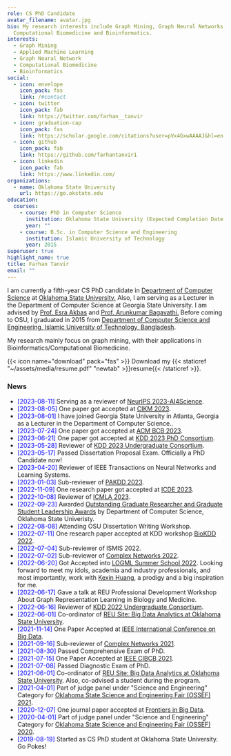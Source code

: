```yaml
---
role: CS PhD Candidate
avatar_filename: avatar.jpg
bio: My research interests include Graph Mining, Graph Neural Networks,
  Computational Biomedicine and Bioinformatics.
interests:
  - Graph Mining
  - Applied Machine Learning
  - Graph Neural Network
  - Computational Biomedicine
  - Bioinformatics
social:
  - icon: envelope
    icon_pack: fas
    link: /#contact
  - icon: twitter
    icon_pack: fab
    link: https://twitter.com/farhan__tanvir
  - icon: graduation-cap
    icon_pack: fas
    link: https://scholar.google.com/citations?user=pVx4GxwAAAAJ&hl=en
  - icon: github
    icon_pack: fab
    link: https://github.com/farhantanvir1
  - icon: linkedin
    icon_pack: fab
    link: https://www.linkedin.com/
organizations:
  - name: Oklahoma State University
    url: https://go.okstate.edu
education:
  courses:
    - course: PhD in Computer Science
      institution: Oklahoma State University (Expected Completion Date - 2024)
      year: ""
    - course: B.Sc. in Computer Science and Engineering
      institution: Islamic University of Technology
      year: 2015
superuser: true
highlight_name: true
title: Farhan Tanvir
email: ""
---
```

<p>
I am currently a fifth-year CS PhD candidate in <a target="_blank" href="https://computerscience.okstate.edu/">Department of Computer Science</a> at <a target="_blank" href="https://go.okstate.edu/">Oklahoma State University.</a> Also, I am serving as a Lecturer in the Department of Computer Science at Georgia State University. I am advised by <a target="_blank" href="https://cas.gsu.edu/profile/esra-akbas/">Prof. Esra Akbas</a> and <a target="_blank" href="https://arunkumar.okstate.edu">Prof. Arunkumar Bagavathi.</a> Before coming to OSU, I graduated in 2015 from <a target="_blank" href="https://cse.iutoic-dhaka.edu">Department of Computer Science and Engineering, Islamic University of Technology, Bangladesh</a>.

My research mainly focus on graph mining, with their applications in Bioinformatics/Computational Biomedicine.

{{< icon name="download" pack="fas" >}} Download my {{< staticref "~/assets/media/resume.pdf" "newtab" >}}resume{{< /staticref >}}.

</p>

<h3 id="news">News</h3>

<p>
<ul>

<li>
<span style="color:blue">[2023-08-11]</span> Serving as a reviewer of <a target="_blank" href="https://ai4sciencecommunity.github.io/neurips23.html">NeurIPS 2023-AI4Science</a>.
</li>

<li>
<span style="color:blue">[2023-08-05]</span>
One paper got accepted at <a target="_blank" href="https://uobevents.eventsair.com/cikm2023/">CIKM 2023</a>.
</li>

<li>
<span style="color:blue">[2023-08-01]</span>
 I have joined Georgia State University in Atlanta, Georgia as a Lecturer in the Department of Computer Science.</a>.
</li>

<li>
<span style="color:blue">[2023-07-24]</span>
One paper got accepted at <a target="_blank" href="https://acm-bcb.org">ACM BCB 2023</a>.
</li>


<li>
<span style="color:blue">[2023-06-21]</span>
One paper got accepted at <a target="_blank" href="https://kdd.org/kdd2023/call-for-phd-consortium/">KDD 2023 PhD Consortium</a>.
</li>

<li>
<span style="color:blue">[2023-05-28]</span>
Reviewer of <a target="_blank" href="https://kdd.org/kdd2023/call-for-undergraduate-consortium/">KDD 2023 Undergraduate Consortium</a>.
</li>

<li>
<span style="color:blue">[2023-05-17]</span>
Passed Dissertation Proposal Exam. Officially a PhD Candidate now!
</li>

<li>
<span style="color:blue">[2023-04-20]</span>
Reviewer of IEEE Transactions on Neural Networks and Learning Systems</a>.
</li>

<li>
<span style="color:blue">[2023-01-03]</span>
Sub-reviewer of <a target="_blank" href="https://pakdd2023.org">PAKDD 2023</a>.
</li>

<li>
<span style="color:blue">[2022-11-09]</span>
One research paper got accepted at <a target="_blank" href="https://icde2023.ics.uci.edu">ICDE 2023</a>.
</li>

<li>
<span style="color:blue">[2022-10-08]</span>
Reviewer of <a target="_blank" href="https://www.icmla-conference.org/icmla22/">ICMLA 2023</a>.
</li>

<li>
<span style="color:blue">[2022-09-23]</span>
Awarded <a target="_blank" href="https://cas.okstate.edu/department_of_computer_science/students/student_awards/awardees.html">Outstanding Graduate Researcher and Graduate Student Leadership Awards</a> by Department of Computer Science, Oklahoma State Univeristy.
</li>

<li>
<span style="color:blue">[2022-08-08]</span>
Attending OSU Dissertation Writing Workshop.
</li>

<li>
<span style="color:blue">[2022-07-11]</span>
One research paper accepted at KDD workshop <a target="_blank" href="https://biokdd.org/biokdd22/">BioKDD 2022</a>.
</li>

<li>
<span style="color:blue">[2022-07-04]</span>
Sub-reviewer of ISMIS 2022.
</li>

<li>
<span style="color:blue">[2022-07-02]</span>
Sub-reviewer of <a target="_blank" href="https://complexnetworks.org">Complex Networks 2022</a>.
</li>

<li>
<span style="color:blue">[2022-06-20]</span>
Got Accepted into <a target="_blank" href="https://www.logml.ai">LOGML Summer School 2022</a>. Looking forward to meet my idols, academia and industry professionals, and most importantly, work with <a target="_blank" href="https://www.kexinhuang.com">Kexin Huang</a>, a prodigy and a big inspiration for me.
</li>

<li>
<span style="color:blue">[2022-06-17]</span>
Gave a talk at REU Professional Development Workshop About Graph Representation Learning in Biology and Medicine</a>.
</li>

<li>
<span style="color:blue">[2022-06-16]</span>
Reviewer of <a target="_blank" href="https://kdd.org/kdd2022/kdd-uc.html">KDD 2022 Undergraduate Consortium</a>.
</li>

<li>
<span style="color:blue">[2022-06-01]</span>
Co-ordinator of <a target="_blank" href="http://cs.okstate.edu/reu/about.html">REU Site: Big Data Analytics at Oklahoma State University</a>.
</li>

<li>
<span style="color:blue">[2021-11-14]</span>
One Paper Accepted at <a target="_blank" href="https://bigdatareu.umbc.edu/reu-symposium/">IEEE International Conference on Big Data</a>.
</li>
<li>
<span style="color:blue">[2021-09-16]</span>
Sub-reviewer of <a target="_blank" href="https://complexnetworks.org">Complex Networks 2021</a>.
</li>

<li>
<span style="color:blue">[2021-08-30]</span>
Passed Comprehensive Exam of PhD.
</li>

<li>
<span style="color:blue">[2021-07-15]</span>
One Paper Accepted at <a target="_blank" href="https://federation.edu.au/cibcb2021">IEEE CIBCB 2021</a>.
</li>

<li>
<span style="color:blue">[2021-07-08]</span>
Passed Diagnostic Exam of PhD.
</li>

<li>
<span style="color:blue">[2021-06-01]</span>
Co-ordinator of <a target="_blank" href="http://cs.okstate.edu/reu/about.html">REU Site: Big Data Analytics at Oklahoma State University</a>. Also, co-advised a student during the program.
</li>

<li>
<span style="color:blue">[2021-04-01]</span>
Part of judge panel under "Science and Engineering" Category for <a target="_blank" href="https://ossef.okstate.edu">Oklahoma State Science and Engineering Fair (OSSEF) 2021</a>.
</li>

<li>
<span style="color:blue">[2020-12-07]</span>
One journal paper accepted at <a target="_blank" href="https://www.frontiersin.org/journals/big-data">Frontiers in Big Data</a>.
</li>

<li>
<span style="color:blue">[2020-04-01]</span>
Part of judge panel under "Science and Engineering" Category for <a target="_blank" href="https://ossef.okstate.edu/2020-ossef-winners.html">Oklahoma State Science and Engineering Fair (OSSEF) 2020</a>.
</li>

<li>
<span style="color:blue">[2019-08-19]</span>
Started as CS PhD student at Oklahoma State University. Go Pokes!</a>
</li>

</ul>

</p>
